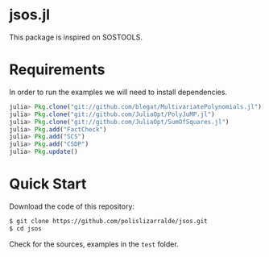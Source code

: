 # jsos.jl

This package is inspired on SOSTOOLS.

# Requirements

In order to run the examples we will need to install dependencies.
```julia
julia> Pkg.clone("git://github.com/blegat/MultivariatePolynomials.jl")
julia> Pkg.clone("git://github.com/JuliaOpt/PolyJuMP.jl")
julia> Pkg.clone("git://github.com/JuliaOpt/SumOfSquares.jl")
julia> Pkg.add("FactCheck")
julia> Pkg.add("SCS")
julia> Pkg.add("CSDP")
julia> Pkg.update()
```

# Quick Start

Download the code of this repository:

```bash
$ git clone https://github.com/polislizarralde/jsos.git
$ cd jsos
```

Check for the sources, examples in the `test` folder.
